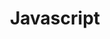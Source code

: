 ---
layout: posts_by_category
categories: javascript
title: Javascript
permalink: /category/javascript
---